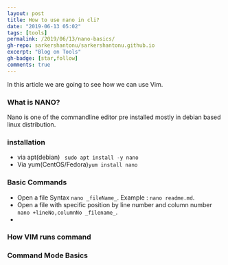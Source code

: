 ```yaml
---
layout: post
title: How to use nano in cli?
date: "2019-06-13 05:02"
tags: [tools]
permalink: /2019/06/13/nano-basics/
gh-repo: sarkershantonu/sarkershantonu.github.io
excerpt: "Blog on Tools"
gh-badge: [star,follow]
comments: true
---
```

In this article we are going to see how we can use Vim.

### What is NANO?
Nano is one of the commandline editor pre installed mostly in debian based linux distribution. 

### installation 
- via apt(debian) ``` sudo apt install -y nano```
- Via yum(CentOS/Fedora)``` yum install nano ```
  
### Basic Commands
- Open a file Syntax ```nano _fileName_```. Example : ```nano readme.md```. 
- Open a file with specific position by line number and column number ```nano +lineNo,columnNo _filename_```. 
- 
### How VIM runs command 
### Command Mode Basics